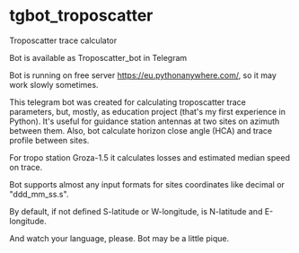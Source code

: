 # tgbot_troposcatter
Troposcatter trace calculator

Bot is available as Troposcatter_bot in Telegram

Bot is running on free server https://eu.pythonanywhere.com/, so it may work slowly sometimes.

This telegram bot was created for calculating troposcatter trace parameters, but, mostly, as education project (that's my first experience in Python).
It's useful for guidance station antennas at two sites on azimuth between them. Also, bot calculate horizon close angle (HCA) and trace profile between sites.

For tropo station Groza-1.5 it calculates losses and estimated median speed on trace.

Bot supports almost any input formats for sites coordinates like decimal or "ddd_mm_ss.s".

By default, if not defined S-latitude or W-longitude, is N-latitude and E-longitude.

And watch your language, please. Bot may be a little pique.
